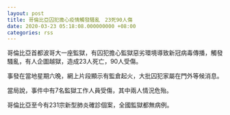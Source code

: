 ```yaml
---
layout: post
title: 哥倫比亞囚犯擔心疫情觸發騷亂　23死90人傷
date: 2020-03-23 05:18:08.000000000 +08:00
categories: rss
---
```


哥倫比亞首都波哥大一座監獄，有囚犯擔心監獄惡劣環境導致新冠病毒傳播，觸發騷亂，有人企圖越獄，造成23人死亡，90人受傷。

事發在當地星期六晚，網上片段顯示有監倉起火，大批囚犯家屬在門外等候消息。

當局說，事件中有7名監獄工作人員受傷，其中兩人情況危殆。

哥倫比亞至今有231宗新型肺炎確診個案，全國監獄都無病例。
